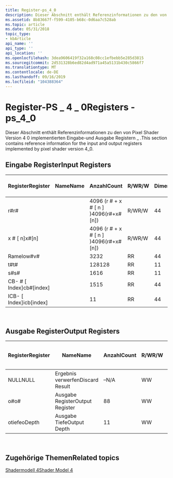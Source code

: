 ```yaml
---
title: Register-ps_4_0
description: Dieser Abschnitt enthält Referenzinformationen zu den von Pixel Shader Version 4 0 implementierten Eingabe-und Ausgabe Registern \_ .
ms.assetid: 8b83667f-f599-4105-b68c-0d6aa7c528ab
ms.topic: article
ms.date: 05/31/2018
topic_type:
- kbArticle
api_name: ''
api_type: ''
api_location: ''
ms.openlocfilehash: 3dea9606419f32a168c08cc1efbebb5e285d3815
ms.sourcegitcommit: 2d531328b6ed82d4ad971a45a5131b430c5866f7
ms.translationtype: MT
ms.contentlocale: de-DE
ms.lasthandoff: 09/16/2019
ms.locfileid: "104388364"
---
```

# <a name="registers---ps_4_0"></a><span data-ttu-id="ad249-103">Register-PS \_ 4 \_ 0</span><span class="sxs-lookup"><span data-stu-id="ad249-103">Registers - ps\_4\_0</span></span>

<span data-ttu-id="ad249-104">Dieser Abschnitt enthält Referenzinformationen zu den von Pixel Shader Version 4 0 implementierten Eingabe-und Ausgabe Registern \_ .</span><span class="sxs-lookup"><span data-stu-id="ad249-104">This section contains reference information for the input and output registers implemented by pixel shader version 4\_0.</span></span>

## <a name="input-registers"></a><span data-ttu-id="ad249-105">Eingabe Register</span><span class="sxs-lookup"><span data-stu-id="ad249-105">Input Registers</span></span>



| <span data-ttu-id="ad249-106">Register</span><span class="sxs-lookup"><span data-stu-id="ad249-106">Register</span></span>      | <span data-ttu-id="ad249-107">Name</span><span class="sxs-lookup"><span data-stu-id="ad249-107">Name</span></span> | <span data-ttu-id="ad249-108">Anzahl</span><span class="sxs-lookup"><span data-stu-id="ad249-108">Count</span></span>              | <span data-ttu-id="ad249-109">R/W</span><span class="sxs-lookup"><span data-stu-id="ad249-109">R/W</span></span> | <span data-ttu-id="ad249-110">Dimension</span><span class="sxs-lookup"><span data-stu-id="ad249-110">Dimension</span></span> | <span data-ttu-id="ad249-111">Indizierbar durch r\#</span><span class="sxs-lookup"><span data-stu-id="ad249-111">Indexable by r\#</span></span> | <span data-ttu-id="ad249-112">der Arbeitszeittabelle</span><span class="sxs-lookup"><span data-stu-id="ad249-112">Defaults</span></span> | <span data-ttu-id="ad249-113">Erfordert DCL</span><span class="sxs-lookup"><span data-stu-id="ad249-113">Requires DCL</span></span> |
|---------------|------|--------------------|-----|-----------|------------------|----------|--------------|
| <span data-ttu-id="ad249-114">r\#</span><span class="sxs-lookup"><span data-stu-id="ad249-114">r\#</span></span>           |      | <span data-ttu-id="ad249-115">4096 (r \# + x \# \[ n \] )</span><span class="sxs-lookup"><span data-stu-id="ad249-115">4096(r\#+x\#\[n\])</span></span> | <span data-ttu-id="ad249-116">R/W</span><span class="sxs-lookup"><span data-stu-id="ad249-116">R/W</span></span> | <span data-ttu-id="ad249-117">4</span><span class="sxs-lookup"><span data-stu-id="ad249-117">4</span></span>         | <span data-ttu-id="ad249-118">Nein</span><span class="sxs-lookup"><span data-stu-id="ad249-118">No</span></span>               | <span data-ttu-id="ad249-119">Keine</span><span class="sxs-lookup"><span data-stu-id="ad249-119">None</span></span>     | <span data-ttu-id="ad249-120">Ja</span><span class="sxs-lookup"><span data-stu-id="ad249-120">Yes</span></span>          |
| <span data-ttu-id="ad249-121">x \# \[ n\]</span><span class="sxs-lookup"><span data-stu-id="ad249-121">x\#\[n\]</span></span>      |      | <span data-ttu-id="ad249-122">4096 (r \# + x \# \[ n \] )</span><span class="sxs-lookup"><span data-stu-id="ad249-122">4096(r\#+x\#\[n\])</span></span> | <span data-ttu-id="ad249-123">R/W</span><span class="sxs-lookup"><span data-stu-id="ad249-123">R/W</span></span> | <span data-ttu-id="ad249-124">4</span><span class="sxs-lookup"><span data-stu-id="ad249-124">4</span></span>         | <span data-ttu-id="ad249-125">Ja</span><span class="sxs-lookup"><span data-stu-id="ad249-125">Yes</span></span>              | <span data-ttu-id="ad249-126">Keine</span><span class="sxs-lookup"><span data-stu-id="ad249-126">None</span></span>     | <span data-ttu-id="ad249-127">Ja</span><span class="sxs-lookup"><span data-stu-id="ad249-127">Yes</span></span>          |
| <span data-ttu-id="ad249-128">Ramelow\#</span><span class="sxs-lookup"><span data-stu-id="ad249-128">v\#</span></span>           |      | <span data-ttu-id="ad249-129">32</span><span class="sxs-lookup"><span data-stu-id="ad249-129">32</span></span>                 | <span data-ttu-id="ad249-130">R</span><span class="sxs-lookup"><span data-stu-id="ad249-130">R</span></span>   | <span data-ttu-id="ad249-131">4</span><span class="sxs-lookup"><span data-stu-id="ad249-131">4</span></span>         | <span data-ttu-id="ad249-132">Ja</span><span class="sxs-lookup"><span data-stu-id="ad249-132">Yes</span></span>              | <span data-ttu-id="ad249-133">Keine</span><span class="sxs-lookup"><span data-stu-id="ad249-133">None</span></span>     | <span data-ttu-id="ad249-134">Ja</span><span class="sxs-lookup"><span data-stu-id="ad249-134">Yes</span></span>          |
| <span data-ttu-id="ad249-135">t\#</span><span class="sxs-lookup"><span data-stu-id="ad249-135">t\#</span></span>           |      | <span data-ttu-id="ad249-136">128</span><span class="sxs-lookup"><span data-stu-id="ad249-136">128</span></span>                | <span data-ttu-id="ad249-137">R</span><span class="sxs-lookup"><span data-stu-id="ad249-137">R</span></span>   | <span data-ttu-id="ad249-138">1</span><span class="sxs-lookup"><span data-stu-id="ad249-138">1</span></span>         | <span data-ttu-id="ad249-139">Nein</span><span class="sxs-lookup"><span data-stu-id="ad249-139">No</span></span>               | <span data-ttu-id="ad249-140">Keine</span><span class="sxs-lookup"><span data-stu-id="ad249-140">None</span></span>     | <span data-ttu-id="ad249-141">Ja</span><span class="sxs-lookup"><span data-stu-id="ad249-141">Yes</span></span>          |
| <span data-ttu-id="ad249-142">s\#</span><span class="sxs-lookup"><span data-stu-id="ad249-142">s\#</span></span>           |      | <span data-ttu-id="ad249-143">16</span><span class="sxs-lookup"><span data-stu-id="ad249-143">16</span></span>                 | <span data-ttu-id="ad249-144">R</span><span class="sxs-lookup"><span data-stu-id="ad249-144">R</span></span>   | <span data-ttu-id="ad249-145">1</span><span class="sxs-lookup"><span data-stu-id="ad249-145">1</span></span>         | <span data-ttu-id="ad249-146">Nein</span><span class="sxs-lookup"><span data-stu-id="ad249-146">No</span></span>               | <span data-ttu-id="ad249-147">Keine</span><span class="sxs-lookup"><span data-stu-id="ad249-147">None</span></span>     | <span data-ttu-id="ad249-148">Ja</span><span class="sxs-lookup"><span data-stu-id="ad249-148">Yes</span></span>          |
| <span data-ttu-id="ad249-149">CB- \# \[ Index\]</span><span class="sxs-lookup"><span data-stu-id="ad249-149">cb\#\[index\]</span></span> |      | <span data-ttu-id="ad249-150">15</span><span class="sxs-lookup"><span data-stu-id="ad249-150">15</span></span>                 | <span data-ttu-id="ad249-151">R</span><span class="sxs-lookup"><span data-stu-id="ad249-151">R</span></span>   | <span data-ttu-id="ad249-152">4</span><span class="sxs-lookup"><span data-stu-id="ad249-152">4</span></span>         | <span data-ttu-id="ad249-153">Ja (Inhalt)</span><span class="sxs-lookup"><span data-stu-id="ad249-153">Yes(Contents)</span></span>    | <span data-ttu-id="ad249-154">Keine</span><span class="sxs-lookup"><span data-stu-id="ad249-154">None</span></span>     | <span data-ttu-id="ad249-155">Ja</span><span class="sxs-lookup"><span data-stu-id="ad249-155">Yes</span></span>          |
| <span data-ttu-id="ad249-156">ICB- \[ Index\]</span><span class="sxs-lookup"><span data-stu-id="ad249-156">icb\[index\]</span></span>  |      | <span data-ttu-id="ad249-157">1</span><span class="sxs-lookup"><span data-stu-id="ad249-157">1</span></span>                  | <span data-ttu-id="ad249-158">R</span><span class="sxs-lookup"><span data-stu-id="ad249-158">R</span></span>   | <span data-ttu-id="ad249-159">4</span><span class="sxs-lookup"><span data-stu-id="ad249-159">4</span></span>         | <span data-ttu-id="ad249-160">Ja (Inhalt)</span><span class="sxs-lookup"><span data-stu-id="ad249-160">Yes(Contents)</span></span>    | <span data-ttu-id="ad249-161">Keine</span><span class="sxs-lookup"><span data-stu-id="ad249-161">None</span></span>     | <span data-ttu-id="ad249-162">Ja</span><span class="sxs-lookup"><span data-stu-id="ad249-162">Yes</span></span>          |



 

## <a name="output-registers"></a><span data-ttu-id="ad249-163">Ausgabe Register</span><span class="sxs-lookup"><span data-stu-id="ad249-163">Output Registers</span></span>



| <span data-ttu-id="ad249-164">Register</span><span class="sxs-lookup"><span data-stu-id="ad249-164">Register</span></span> | <span data-ttu-id="ad249-165">Name</span><span class="sxs-lookup"><span data-stu-id="ad249-165">Name</span></span>            | <span data-ttu-id="ad249-166">Anzahl</span><span class="sxs-lookup"><span data-stu-id="ad249-166">Count</span></span> | <span data-ttu-id="ad249-167">R/W</span><span class="sxs-lookup"><span data-stu-id="ad249-167">R/W</span></span> | <span data-ttu-id="ad249-168">Dimension</span><span class="sxs-lookup"><span data-stu-id="ad249-168">Dimension</span></span> | <span data-ttu-id="ad249-169">Indizierbar durch r\#</span><span class="sxs-lookup"><span data-stu-id="ad249-169">Indexable by r\#</span></span> | <span data-ttu-id="ad249-170">der Arbeitszeittabelle</span><span class="sxs-lookup"><span data-stu-id="ad249-170">Defaults</span></span> | <span data-ttu-id="ad249-171">Erfordert DCL</span><span class="sxs-lookup"><span data-stu-id="ad249-171">Requires DCL</span></span> |
|----------|-----------------|-------|-----|-----------|------------------|----------|--------------|
| <span data-ttu-id="ad249-172">NULL</span><span class="sxs-lookup"><span data-stu-id="ad249-172">NULL</span></span>     | <span data-ttu-id="ad249-173">Ergebnis verwerfen</span><span class="sxs-lookup"><span data-stu-id="ad249-173">Discard Result</span></span>  | <span data-ttu-id="ad249-174">–</span><span class="sxs-lookup"><span data-stu-id="ad249-174">N/A</span></span>   | <span data-ttu-id="ad249-175">W</span><span class="sxs-lookup"><span data-stu-id="ad249-175">W</span></span>   | <span data-ttu-id="ad249-176">–</span><span class="sxs-lookup"><span data-stu-id="ad249-176">N/A</span></span>       | <span data-ttu-id="ad249-177">–</span><span class="sxs-lookup"><span data-stu-id="ad249-177">N/A</span></span>              | <span data-ttu-id="ad249-178">–</span><span class="sxs-lookup"><span data-stu-id="ad249-178">N/A</span></span>      | <span data-ttu-id="ad249-179">Nein</span><span class="sxs-lookup"><span data-stu-id="ad249-179">No</span></span>           |
| <span data-ttu-id="ad249-180">o\#</span><span class="sxs-lookup"><span data-stu-id="ad249-180">o\#</span></span>      | <span data-ttu-id="ad249-181">Ausgabe Register</span><span class="sxs-lookup"><span data-stu-id="ad249-181">Output Register</span></span> | <span data-ttu-id="ad249-182">8</span><span class="sxs-lookup"><span data-stu-id="ad249-182">8</span></span>     | <span data-ttu-id="ad249-183">W</span><span class="sxs-lookup"><span data-stu-id="ad249-183">W</span></span>   | <span data-ttu-id="ad249-184">–</span><span class="sxs-lookup"><span data-stu-id="ad249-184">N/A</span></span>       | <span data-ttu-id="ad249-185">N/V</span><span class="sxs-lookup"><span data-stu-id="ad249-185">N/A</span></span>              | <span data-ttu-id="ad249-186">4</span><span class="sxs-lookup"><span data-stu-id="ad249-186">4</span></span>        | <span data-ttu-id="ad249-187">Nein</span><span class="sxs-lookup"><span data-stu-id="ad249-187">No</span></span>           |
| <span data-ttu-id="ad249-188">otiefe</span><span class="sxs-lookup"><span data-stu-id="ad249-188">oDepth</span></span>   | <span data-ttu-id="ad249-189">Ausgabe Tiefe</span><span class="sxs-lookup"><span data-stu-id="ad249-189">Output Depth</span></span>    | <span data-ttu-id="ad249-190">1</span><span class="sxs-lookup"><span data-stu-id="ad249-190">1</span></span>     | <span data-ttu-id="ad249-191">W</span><span class="sxs-lookup"><span data-stu-id="ad249-191">W</span></span>   | <span data-ttu-id="ad249-192">–</span><span class="sxs-lookup"><span data-stu-id="ad249-192">N/A</span></span>       | <span data-ttu-id="ad249-193">–</span><span class="sxs-lookup"><span data-stu-id="ad249-193">N/A</span></span>              | <span data-ttu-id="ad249-194">1</span><span class="sxs-lookup"><span data-stu-id="ad249-194">1</span></span>        | <span data-ttu-id="ad249-195">Nicht zutreffend</span><span class="sxs-lookup"><span data-stu-id="ad249-195">N/A</span></span>          |



 

## <a name="related-topics"></a><span data-ttu-id="ad249-196">Zugehörige Themen</span><span class="sxs-lookup"><span data-stu-id="ad249-196">Related topics</span></span>

<dl> <dt>

[<span data-ttu-id="ad249-197">Shadermodell 4</span><span class="sxs-lookup"><span data-stu-id="ad249-197">Shader Model 4</span></span>](dx-graphics-hlsl-sm4.md)
</dt> </dl>

 

 




